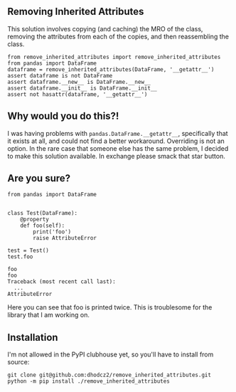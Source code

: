 ## Removing Inherited Attributes

This solution involves copying (and caching) the MRO of the class,
removing the attributes from each of the copies, and then reassembling the class.

```
from remove_inherited_attributes import remove_inherited_attributes
from pandas import DataFrame
dataframe = remove_inherited_attributes(DataFrame, '__getattr__')
assert dataframe is not DataFrame
assert dataframe.__new__ is DataFrame.__new__
assert dataframe.__init__ is DataFrame.__init__
assert not hasattr(dataframe, '__getattr__')
```

## Why would you do this?!

I was having problems with `pandas.DataFrame.__getattr__`, specifically that it exists at all,
and could not find a better workaround. Overriding is not an option.
In the rare case that someone else has the same problem,
I decided to make this solution available. In exchange please smack that star button.

## Are you sure?

```
from pandas import DataFrame


class Test(DataFrame):
    @property
    def foo(self):
        print('foo')
        raise AttributeError

test = Test()
test.foo
```

```
foo
foo
Traceback (most recent call last):
  ...
AttributeError
```

Here you can see that foo is printed twice. This is troublesome for the library that I am working on.

## Installation

I'm not allowed in the PyPI clubhouse yet, so you'll have to install from source:

```
git clone git@github.com:dhodcz2/remove_inherited_attributes.git
python -m pip install ./remove_inherited_attributes
```

